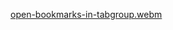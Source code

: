 [open-bookmarks-in-tabgroup.webm](https://github.com/user-attachments/assets/19e9aaac-8e10-4a95-bf9e-fee53fc4a71f)
